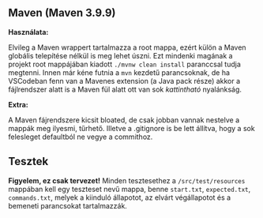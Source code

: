 ## Maven (Maven 3.9.9) 
**Használata:** 

Elvileg a Maven wrappert tartalmazza a root mappa, ezért külön a Maven globális telepítése nélkül is meg lehet úszni. 
Ezt mindenki magának a projekt root mappájában kiadott `./mvnw clean install` paranccsal tudja megtenni. Innen már kéne futnia a `mvn` kezdetű parancsoknak, de ha VSCodeban fenn van a Mavenes extension (a Java pack része) akkor a fájlrendszer alatt is a Maven fül alatt ott van sok *kattintható* nyalánkság. 

**Extra:**

A Maven fájrendszere kicsit bloated, de csak jobban vannak nestelve a mappák meg ilyesmi, tűrhető. Illetve a .gitignore is be lett állítva, hogy a sok felesleget defaultból ne vegye a commithoz.

## Tesztek

**Figyelem, ez csak tervezet!** Minden tesztesethez a `/src/test/resources` mappában kell egy teszteset nevű mappa, benne `start.txt`, `expected.txt`, `commands.txt`, melyek a kiinduló állapotot, az elvárt végállapotot és a bemeneti parancsokat tartalmazzák.